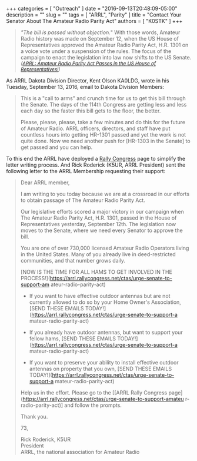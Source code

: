 +++
categories = [ "Outreach" ]
date = "2016-09-13T20:48:09-05:00"
description = ""
slug = ""
tags = [ "ARRL", "Parity" ]
title = "Contact Your Senator About The Amateur Radio Parity Act"
authors = [ "K0STK" ]
+++
>*"The bill is passed without objection.*" With those words, Amateur
>Radio history was made on September 12, when the US House of
>Representatives approved the Amateur Radio Parity Act, H.R. 1301 on a
>voice vote under a suspension of the rules. The focus of the campaign
>to enact the legislation into law now shifts to the US Senate.
><br/><span style="font-size:small;">*([ARRL: Amateur Radio Parity Act Passes in the US House of Representatives!](http://www.arrl.org/news/amateur-radio-parity-act-passes-in-the-us-house-of-representatives))*</span>

As ARRL Dakota Division Director, Kent Olson KA0LDG, wrote in his
Tuesday, September 13, 2016, email to Dakota Division Members:

>This is a "call to arms" and crunch time for us to
>get this bill through the Senate.  The days of the 114th Congress are
>getting less and less each day so the faster this bill gets to the
>floor, the better.
>
>Please, please, please, take a few minutes and do this for the future
>of Amateur Radio.  ARRL officers, directors, and staff have put
>countless hours into getting HR-1301 passed and yet the work is not
>quite done.  Now we need another push for [HR-1303 in the Senate] 
>to get passed and you can help.

To this end the ARRL have deployed a
[Rally Congress](https://arrl.rallycongress.net/ctas/urge-senate-to-support-amateur-radio-parity-act)
page to simplify the letter writing process. And
Rick Roderick (K5UR, ARRL President)
sent the following letter to the ARRL Membership requesting their
support:<!--more-->

>Dear ARRL member,
>
>I am writing to you today because we are at a crossroad in our efforts
>to obtain passage of The Amateur Radio Parity Act.
>
>Our legislative efforts scored a major victory in our campaign
>when The Amateur Radio Parity Act, H.R. 1301, passed in the House
>of Representatives yesterday, September 12th. The legislation now
>moves to the Senate, where we need every Senator to approve the bill.
>
>You are one of over 730,000 licensed Amateur Radio Operators living
>in the United States. Many of you already live in deed-restricted
>communities, and that number grows daily.
>
>[NOW IS THE TIME FOR ALL HAMS TO GET INVOLVED IN THE
>PROCESS!](https://arrl.rallycongress.net/ctas/urge-senate-to-support-am
>ateur-radio-parity-act)
>
>   * If you want to have effective outdoor antennas
>   but are not currently allowed to do so by your
>   Home Owner's Association, [SEND THESE EMAILS
>   TODAY!](https://arrl.rallycongress.net/ctas/urge-senate-to-support-a
>   mateur-radio-parity-act)
>
>   * If you already have outdoor antennas, but want
>   to support your fellow hams, [SEND THESE EMAILS
>   TODAY!](https://arrl.rallycongress.net/ctas/urge-senate-to-support-a
>   mateur-radio-parity-act)
>
>   * If you want to preserve your ability to install effective
>   outdoor antennas on property that you own, [SEND THESE EMAILS
>   TODAY!](https://arrl.rallycongress.net/ctas/urge-senate-to-support-a
>   mateur-radio-parity-act)
>
>Help us in the effort. Please go to the [[ARRL Rally Congress
>page](https://arrl.rallycongress.net/ctas/urge-senate-to-support-amateu
>r-radio-parity-act)] and follow the prompts.
>
>Thank you.
>
>73,
>
>Rick Roderick, K5UR<br /> President<br /> ARRL, the national
>association for Amateur Radio
